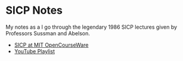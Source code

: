 # SICP Notes

My notes as a I go through the legendary 1986 SICP lectures given by Professors Sussman and Abelson.

* [SICP at MIT OpenCourseWare](http://ocw.mit.edu/courses/electrical-engineering-and-computer-science/6-001-structure-and-interpretation-of-computer-programs-spring-2005/video-lectures/)
* [YouTube Playlist](http://www.youtube.com/playlist?list=PL8FE88AA54363BC46)
